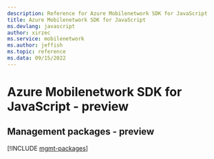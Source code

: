 ```yaml
---
description: Reference for Azure Mobilenetwork SDK for JavaScript
title: Azure Mobilenetwork SDK for JavaScript
ms.devlang: javascript
author: xirzec
ms.service: mobilenetwork
ms.author: jeffish
ms.topic: reference
ms.data: 09/15/2022
---
```

# Azure Mobilenetwork SDK for JavaScript - preview

## Management packages - preview
[!INCLUDE [mgmt-packages](mobilenetwork-mgmt-index.md)]